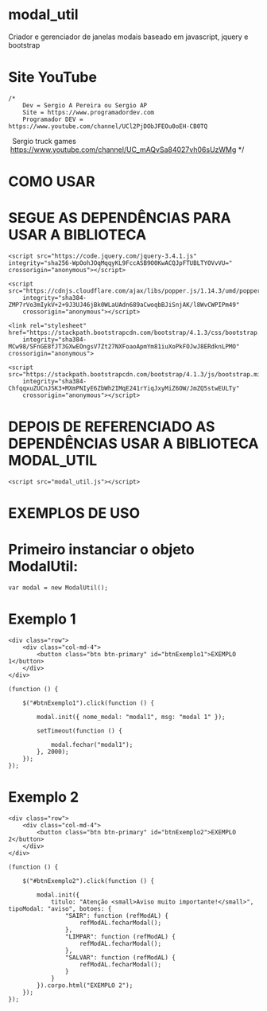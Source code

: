 # modal_util
Criador e gerenciador de janelas modais baseado em javascript, jquery e bootstrap

# Site YouTube

    /*
        Dev = Sergio A Pereira ou Sergio AP
        Site = https://www.programadordev.com
        Programador DEV = https://www.youtube.com/channel/UCl2PjDObJFEOu0oEH-CB0TQ
        Sergio truck games    https://www.youtube.com/channel/UC_mAQvSa84027vh06sUzWMg
   */

# COMO USAR

# SEGUE AS DEPENDÊNCIAS PARA USAR A BIBLIOTECA

    <script src="https://code.jquery.com/jquery-3.4.1.js" integrity="sha256-WpOohJOqMqqyKL9FccASB9O0KwACQJpFTUBLTYOVvVU=" crossorigin="anonymous"></script> 
		
	<script src="https://cdnjs.cloudflare.com/ajax/libs/popper.js/1.14.3/umd/popper.min.js"
		integrity="sha384-ZMP7rVo3mIykV+2+9J3UJ46jBk0WLaUAdn689aCwoqbBJiSnjAK/l8WvCWPIPm49"
		crossorigin="anonymous"></script>

	<link rel="stylesheet" href="https://stackpath.bootstrapcdn.com/bootstrap/4.1.3/css/bootstrap.min.css"
		integrity="sha384-MCw98/SFnGE8fJT3GXwEOngsV7Zt27NXFoaoApmYm81iuXoPkFOJwJ8ERdknLPMO" crossorigin="anonymous">

	<script src="https://stackpath.bootstrapcdn.com/bootstrap/4.1.3/js/bootstrap.min.js"
		integrity="sha384-ChfqqxuZUCnJSK3+MXmPNIyE6ZbWh2IMqE241rYiqJxyMiZ6OW/JmZQ5stwEULTy"
		crossorigin="anonymous"></script>

# DEPOIS DE REFERENCIADO AS DEPENDÊNCIAS USAR A BIBLIOTECA MODAL_UTIL

    <script src="modal_util.js"></script>

# EXEMPLOS DE USO

# Primeiro instanciar o objeto ModalUtil:

    var modal = new ModalUtil();

# Exemplo 1

    <div class="row">
		<div class="col-md-4">
			<button class="btn btn-primary" id="btnExemplo1">EXEMPLO 1</button>
		</div>
	</div>

    (function () {

        $("#btnExemplo1").click(function () {

            modal.init({ nome_modal: "modal1", msg: "modal 1" });

            setTimeout(function () {

                modal.fechar("modal1");
            }, 2000);       
        });
    });
   
# Exemplo 2

    <div class="row">
		<div class="col-md-4">
			<button class="btn btn-primary" id="btnExemplo2">EXEMPLO 2</button>
		</div>
	</div>

    (function () {

        $("#btnExemplo2").click(function () {

            modal.init({
                titulo: "Atenção <small>Aviso muito importante!</small>", tipoModal: "aviso", botoes: {
                    "SAIR": function (refModAL) {
                        refModAL.fecharModal();
                    },
                    "LIMPAR": function (refModAL) {
                        refModAL.fecharModal();
                    },
                    "SALVAR": function (refModAL) {
                        refModAL.fecharModal();
                    }
                }
            }).corpo.html("EXEMPLO 2");
        });
    });

   

